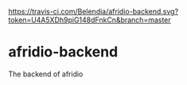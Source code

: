 https://travis-ci.com/Belendia/afridio-backend.svg?token=U4A5XDh9piG148dFnkCn&branch=master

# afridio-backend
The backend of afridio
